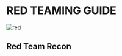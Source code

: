 # RED TEAMING GUIDE
![red](https://github.com/GTekSD/SUASS/assets/55411358/2d8f482c-788d-41ca-91a9-c4819dbf9a78)

## Red Team Recon
